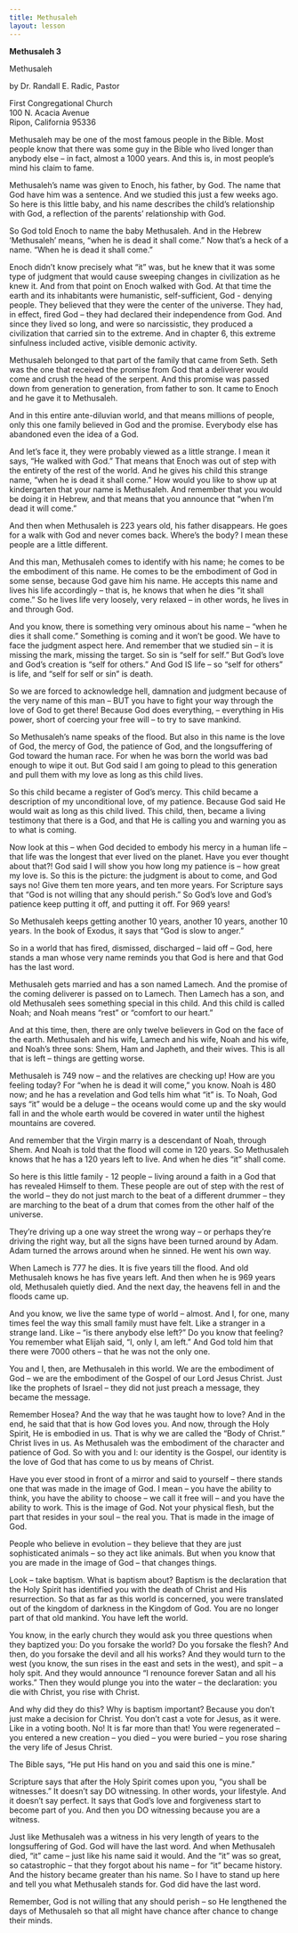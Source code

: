 ```yaml
---
title: Methusaleh
layout: lesson
---
```



**Methusaleh 3**

Methusaleh

by Dr. Randall E. Radic, Pastor

First Congregational Church  
100 N. Acacia Avenue  
Ripon, California 95336

Methusaleh may be one of the most famous people in the Bible. Most
people know that there was some guy in the Bible who lived longer than
anybody else – in fact, almost a 1000 years. And this is, in most
people’s mind his claim to fame.

Methusaleh’s name was given to Enoch, his father, by God. The name that
God have him was a sentence. And we studied this just a few weeks ago.
So here is this little baby, and his name describes the child’s
relationship with God, a reflection of the parents’ relationship with
God.

So God told Enoch to name the baby Methusaleh. And in the Hebrew
‘Methusaleh’ means, “when he is dead it shall come.” Now that’s a heck
of a name. “When he is dead it shall come.”

Enoch didn’t know precisely what “it” was, but he knew that it was some
type of judgment that would cause sweeping changes in civilization as he
knew it. And from that point on Enoch walked with God. At that time the
earth and its inhabitants were humanistic, self-sufficient, God -
denying people. They believed that they were the center of the universe.
They had, in effect, fired God – they had declared their independence
from God. And since they lived so long, and were so narcissistic, they
produced a civilization that carried sin to the extreme. And in chapter
6, this extreme sinfulness included active, visible demonic activity.

Methusaleh belonged to that part of the family that came from Seth. Seth
was the one that received the promise from God that a deliverer would
come and crush the head of the serpent. And this promise was passed down
from generation to generation, from father to son. It came to Enoch and
he gave it to Methusaleh.

And in this entire ante-diluvian world, and that means millions of
people, only this one family believed in God and the promise. Everybody
else has abandoned even the idea of a God.

And let’s face it, they were probably viewed as a little strange. I mean
it says, “He walked with God.” That means that Enoch was out of step
with the entirety of the rest of the world. And he gives his child this
strange name, “when he is dead it shall come.” How would you like to
show up at kindergarten that your name is Methusaleh. And remember that
you would be doing it in Hebrew, and that means that you announce that
“when I’m dead it will come.”

And then when Methusaleh is 223 years old, his father disappears. He
goes for a walk with God and never comes back. Where’s the body? I mean
these people are a little different.

And this man, Methusaleh comes to identify with his name; he comes to be
the embodiment of this name. He comes to be the embodiment of God in
some sense, because God gave him his name. He accepts this name and
lives his life accordingly – that is, he knows that when he dies “it
shall come.” So he lives life very loosely, very relaxed – in other
words, he lives in and through God.

And you know, there is something very ominous about his name – “when he
dies it shall come.” Something is coming and it won’t be good. We have
to face the judgment aspect here. And remember that we studied sin – it
is missing the mark, missing the target. So sin is “self for self.” But
God’s love and God’s creation is “self for others.” And God IS life – so
“self for others” is life, and “self for self or sin” is death.

So we are forced to acknowledge hell, damnation and judgment because of
the very name of this man – BUT you have to fight your way through the
love of God to get there! Because God does everything, – everything in
His power, short of coercing your free will – to try to save mankind.

So Methusaleh’s name speaks of the flood. But also in this name is the
love of God, the mercy of God, the patience of God, and the
longsuffering of God toward the human race. For when he was born the
world was bad enough to wipe it out. But God said I am going to plead to
this generation and pull them with my love as long as this child lives.

So this child became a register of God’s mercy. This child became a
description of my unconditional love, of my patience. Because God said
He would wait as long as this child lived. This child, then, became a
living testimony that there is a God, and that He is calling you and
warning you as to what is coming.

Now look at this – when God decided to embody his mercy in a human life
– that life was the longest that ever lived on the planet. Have you ever
thought about that?! God said I will show you how long my patience is –
how great my love is. So this is the picture: the judgment is about to
come, and God says no! Give them ten more years, and ten more years. For
Scripture says that “God is not willing that any should perish.” So
God’s love and God’s patience keep putting it off, and putting it off.
For 969 years!

So Methusaleh keeps getting another 10 years, another 10 years, another
10 years. In the book of Exodus, it says that “God is slow to anger.”

So in a world that has fired, dismissed, discharged – laid off – God,
here stands a man whose very name reminds you that God is here and that
God has the last word.

Methusaleh gets married and has a son named Lamech. And the promise of
the coming deliverer is passed on to Lamech. Then Lamech has a son, and
old Methusaleh sees something special in this child. And this child is
called Noah; and Noah means “rest” or “comfort to our heart.”

And at this time, then, there are only twelve believers in God on the
face of the earth. Methusaleh and his wife, Lamech and his wife, Noah
and his wife, and Noah’s three sons: Shem, Ham and Japheth, and their
wives. This is all that is left – things are getting worse.

Methusaleh is 749 now – and the relatives are checking up! How are you
feeling today? For “when he is dead it will come,” you know. Noah is 480
now; and he has a revelation and God tells him what “it” is. To Noah,
God says “it” would be a deluge – the oceans would come up and the sky
would fall in and the whole earth would be covered in water until the
highest mountains are covered.

And remember that the Virgin marry is a descendant of Noah, through
Shem. And Noah is told that the flood will come in 120 years. So
Methusaleh knows that he has a 120 years left to live. And when he dies
“it” shall come.

So here is this little family - 12 people – living around a faith in a
God that has revealed Himself to them. These people are out of step with
the rest of the world – they do not just march to the beat of a
different drummer – they are marching to the beat of a drum that comes
from the other half of the universe.

They’re driving up a one way street the wrong way – or perhaps they’re
driving the right way, but all the signs have been turned around by
Adam. Adam turned the arrows around when he sinned. He went his own way.

When Lamech is 777 he dies. It is five years till the flood. And old
Methusaleh knows he has five years left. And then when he is 969 years
old, Methusaleh quietly died. And the next day, the heavens fell in and
the floods came up.

And you know, we live the same type of world – almost. And I, for one,
many times feel the way this small family must have felt. Like a
stranger in a strange land. Like – “is there anybody else left?” Do you
know that feeling? You remember what Elijah said, “I, only I, am left.”
And God told him that there were 7000 others – that he was not the only
one.

You and I, then, are Methusaleh in this world. We are the embodiment of
God – we are the embodiment of the Gospel of our Lord Jesus Christ. Just
like the prophets of Israel – they did not just preach a message, they
became the message.

Remember Hosea? And the way that he was taught how to love? And in the
end, he said that that is how God loves you. And now, through the Holy
Spirit, He is embodied in us. That is why we are called the “Body of
Christ.” Christ lives in us. As Methusaleh was the embodiment of the
character and patience of God. So with you and I: our identity is the
Gospel, our identity is the love of God that has come to us by means of
Christ.

Have you ever stood in front of a mirror and said to yourself – there
stands one that was made in the image of God. I mean – you have the
ability to think, you have the ability to choose – we call it free will
– and you have the ability to work. This is the image of God. Not your
physical flesh, but the part that resides in your soul – the real you.
That is made in the image of God.

People who believe in evolution – they believe that they are just
sophisticated animals – so they act like animals. But when you know that
you are made in the image of God – that changes things.

Look – take baptism. What is baptism about? Baptism is the declaration
that the Holy Spirit has identified you with the death of Christ and His
resurrection. So that as far as this world is concerned, you were
translated out of the kingdom of darkness in the Kingdom of God. You are
no longer part of that old mankind. You have left the world.

You know, in the early church they would ask you three questions when
they baptized you: Do you forsake the world? Do you forsake the flesh?
And then, do you forsake the devil and all his works? And they would
turn to the west (you know, the sun rises in the east and sets in the
west), and spit – a holy spit. And they would announce “I renounce
forever Satan and all his works.” Then they would plunge you into the
water – the declaration: you die with Christ, you rise with Christ.

And why did they do this? Why is baptism important? Because you don’t
just make a decision for Christ. You don’t cast a vote for Jesus, as it
were. Like in a voting booth. No! It is far more than that! You were
regenerated – you entered a new creation – you died – you were buried –
you rose sharing the very life of Jesus Christ.

The Bible says, “He put His hand on you and said this one is mine.”

Scripture says that after the Holy Spirit comes upon you, “you shall be
witnesses.” It doesn’t say DO witnessing. In other words, your
lifestyle. And it doesn’t say perfect. It says that God’s love and
forgiveness start to become part of you. And then you DO witnessing
because you are a witness.

Just like Methusaleh was a witness in his very length of years to the
longsuffering of God. God will have the last word. And when Methusaleh
died, “it” came – just like his name said it would. And the “it” was so
great, so catastrophic – that they forgot about his name – for “it”
became history. And the history became greater than his name. So I have
to stand up here and tell you what Methusaleh stands for. God did have
the last word.

Remember, God is not willing that any should perish – so He lengthened
the days of Methusaleh so that all might have chance after chance to
change their minds.

